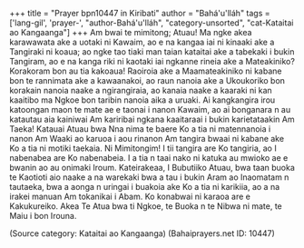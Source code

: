 +++
title = "Prayer bpn10447 in Kiribati"
author = "Bahá'u'lláh"
tags = ['lang-gil', 'prayer-', "author-Bahá'u'lláh", "category-unsorted", "cat-Kataitai ao Kangaanga"]
+++
Am bwai te mimitong; Atuau!  Ma ngke akea karawawata ake a uotaki ni Kawaim, ao e na kangaa iai ni kinaaki ake a Tangiraki ni koaua; ao ngke tao tiaki man taian kataitai ake a tabekaki i bukin Tangiram, ao e na kanga riki ni kaotaki iai ngkanne rineia ake a Mateakiniko? Korakoram bon au tia kakoaua!  Raoiroia ake a Maamateakiniko ni kabane bon te rannimata ake a kawaanakoi, ao raun nanoia ake a Ukoukoriko bon korakain nanoia naake a ngirangiraia, ao kanaia naake a kaaraki ni kan kaaitibo ma Ngkoe bon taribin nanoia aika a uruaki.
Ai kangkangira irou katoongan maon te mate ae e taonai i nanon Kawaim, ao ai bonganara n au katautau aia kainiwai Am kariribai ngkana kaaitaraai i bukin karietataakin Am Taeka!  Katauai Atuau bwa Nna nima te baere Ko a tia ni matennanoia i nanon Am Waaki ao karuoa i aou rinanon Am tangira bwaai ni kabane ake Ko a tia ni motiki taekaia.  Ni Mimitongim! I tii tangira are Ko tangiria, ao I nabenabea are Ko nabenabeia.  I a tia n taai nako ni katuka au mwioko ae e bwanin ao au onimaki Iroum.
Kateirakeaa, I Bubutiiko Atuau, bwa taan buoka te Kaotioti aio naake a na warekaki bwa a tau i bukin Aram ao Inaomatam n tautaeka, bwa a aonga n uringai i buakoia ake Ko a tia ni karikiia, ao a na irakei manuan Am tokanikai i Abam.
Ko konabwai ni karaoa are e Kakukureiko. Akea Te Atua bwa ti Ngkoe, te Buoka n te Nibwa ni mate, te Maiu i bon Irouna.

(Source category: Kataitai ao Kangaanga)
(Bahaiprayers.net ID: 10447)
